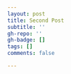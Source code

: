 ```yaml
---
layout: post
title: Second Post
subtitle: ''
gh-repo: ''
gh-badge: []
tags: []
comments: false

---
```

